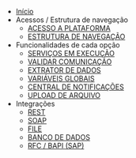 * [Início](/docs/README.md)
* Acessos / Estrutura de navegação
  * [ACESSO A PLATAFORMA](/docs/acesso.md)
  * [ESTRUTURA DE NAVEGAÇÃO](/docs/navegacao.md)
* Funcionalidades de cada opção
  * [SERVIÇOS EM EXECUÇÃO](/docs/servicos.md)
  * [VALIDAR COMUNICAÇÃO](/docs/validar.md)
  * [EXTRATOR DE DADOS](/docs/extrator.md)
  * [VARIÁVEIS GLOBAIS](/docs/variaveis.md)
  * [CENTRAL DE NOTIFICAÇÕES](/docs/central.md)
  * [UPLOAD DE ARQUIVO](/docs/upload.md)
* Integrações
  * [REST](/docs/rest.md)
  * [SOAP](/docs/soap.md)
  * [FILE](/docs/file.md)
  * [BANCO DE DADOS](/docs/banco.md)
  * [RFC / BAPI (SAP)](/docs/rfc.md)
